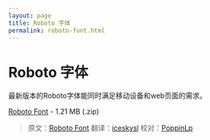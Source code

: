 ```yaml
---
layout: page
title: Roboto 字体
permalink: roboto-font.html
---
```


# Roboto 字体

最新版本的Roboto字体能同时满足移动设备和web页面的需求。

[Roboto Font](http://material-design.storage.googleapis.com/downloads/RobotoTTF.zip) - 1.21 MB (.zip)

> 原文：[Roboto Font](http://www.google.com/design/spec/resources/roboto-font.html)  翻译：[iceskysl](https://github.com/iceskysl)  校对：[PoppinLp](https://github.com/poppinlp)
